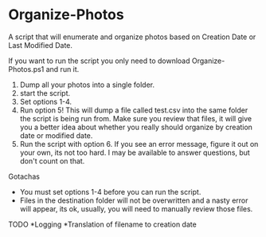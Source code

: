 # Organize-Photos
A script that will enumerate and organize photos based on Creation Date or Last Modified Date.

If you want to run the script you only need to download Organize-Photos.ps1 and run it. 

1. Dump all your photos into a single folder. 
2. start the script.
3. Set options 1-4.
4. Run option 5! This will dump a file called test.csv into the same folder the script is being run from.
    Make sure you review that files, it will give you a better idea about whether you really should organize by creation date or modified 
    date.
5. Run the script with option 6. If you see an error message, figure it out on your own, its not too hard. I may be available to answer 
    questions, but don't count on that.

Gotachas
* You must set options 1-4 before you can run the script.
* Files in the destination folder will not be overwritten and a nasty error will appear, its ok, usually, you will need to manually review those 
   files.

TODO
*Logging
*Translation of filename to creation date
